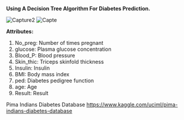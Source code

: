**Using A Decision Tree Algorithm For Diabetes Prediction.**

![Capture2](https://user-images.githubusercontent.com/67466471/125610065-cad3d722-1e1f-46e8-99b8-5ddb1803b059.JPG)
![Capte](https://user-images.githubusercontent.com/67466471/125610073-f8d62647-4237-49b0-8a81-c7a41d0fa222.JPG)


**Attributes:**

   1. No_preg:      Number of times pregnant
   2. glucose:      Plasma glucose concentration
   3. Blood_P:      Blood pressure
   4. Skin_thic:    Triceps skinfold thickness
   5. Insulin:      Insulin
   6. BMI:          Body mass index
   7. ped:          Diabetes pedigree function
   8. age:          Age
   9. Result:       Result

Pima Indians Diabetes Database
https://www.kaggle.com/uciml/pima-indians-diabetes-database
